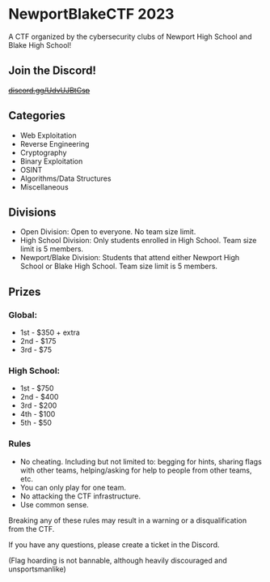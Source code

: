 # NewportBlakeCTF 2023

A CTF organized by the cybersecurity clubs of Newport High School and Blake High School!

## Join the Discord!
[~~discord.gg/UdvUJBtCsp~~](http://discord.gg/UdvUJBtCsp)

## Categories
- Web Exploitation
- Reverse Engineering
- Cryptography
- Binary Exploitation
- OSINT
- Algorithms/Data Structures
- Miscellaneous

## Divisions
- Open Division: Open to everyone. No team size limit.
- High School Division: Only students enrolled in High School. Team size limit is 5 members.
- Newport/Blake Division: Students that attend either Newport High School or Blake High School. Team size limit is 5 members.

## Prizes
### Global:
- 1st - $350 + extra
- 2nd - $175
- 3rd - $75
### High School:
- 1st - $750
- 2nd - $400
- 3rd - $200
- 4th - $100
- 5th - $50
### Rules
- No cheating. Including but not limited to: begging for hints, sharing flags with other teams, helping/asking for help to people from other teams, etc.
- You can only play for one team.
- No attacking the CTF infrastructure.
- Use common sense.

Breaking any of these rules may result in a warning or a disqualification from the CTF.

If you have any questions, please create a ticket in the Discord.

(Flag hoarding is not bannable, although heavily discouraged and unsportsmanlike)